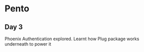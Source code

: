# Pento

## Day 3


Phoenix Authentication explored. Learnt how Plug package works underneath to power it